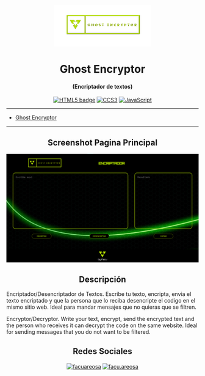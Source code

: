 <p align="center">
  <a href="https://facuareosa.github.io/GhostEncryptorByFacu/">
    <img width=50% src="https://raw.githubusercontent.com/facuareosa/GhostEncryptorByFacu/main/images/LYNTransparente.png" alt="Ghost_Encryptor_Logo">
  </a>
</p>
<h1 align="center">Ghost Encryptor</h1>
<h4 align="center">(Encriptador de textos)</h4>

<div align="center">

[![HTML5 badge](https://img.shields.io/static/v1?label=&message=HTML5&color=orange&logo=html5&logoColor=white "HTML5 badge")](https://html.spec.whatwg.org/multipage/ "HTML5 badge")
[![CCS3](https://img.shields.io/static/v1?label=&message=CSS3&color=blue&logo=css3&logoColor=white "CCS3")](https://www.w3.org/Style/CSS/ "CCS3")
[![JavaScript](https://img.shields.io/static/v1?label=&message=JavaScript&color=black&logo=javascript&logoColor=yellow "JavaScript")](https://developer.mozilla.org/en-US/docs/Web/JavaScript "JavaScript")
</div>

------------

- [Ghost Encryptor](http://facuareosa.github.io/GhostEncryptorByFacu/ "Ghost Encryptor")

------------
<h2 align="center">Screenshot Pagina Principal</h2>

![Ghost Encryptor](https://raw.githubusercontent.com/facuareosa/GhostEncryptorByFacu/main/images/preview.png)
<br>

<h2 align="center">Descripción</h2>
<p>Encriptador/Desencriptador de Textos. Escribe tu texto, encripta, envia el texto encriptado y que la persona que lo reciba desencripte el codigo en el mismo sitio web. Ideal para mandar mensajes que no quieras que se filtren.</p>
<p>Encryptor/Decryptor. Write your text, encrypt, send the encrypted text and the person who receives it can decrypt the code on the same website. Ideal for sending messages that you do not want to be filtered.</p>

<h2 align="center">Redes Sociales</h2>
<p align="center">
<a href="https://linkedin.com/in/facuareosa" target="blank"><img align="center" src="https://raw.githubusercontent.com/rahuldkjain/github-profile-readme-generator/master/src/images/icons/Social/linked-in-alt.svg" alt="facuareosa" height="30" width="40" /></a>
<a href="https://instagram.com/facu.areosa" target="blank"><img align="center" src="https://raw.githubusercontent.com/rahuldkjain/github-profile-readme-generator/master/src/images/icons/Social/instagram.svg" alt="facu.areosa" height="30" width="40" /></a>
</p>
